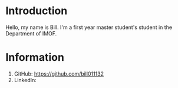 # Introduction
Hello, my name is Bill. I'm a first year master student's student in the Department of IMOF.
# Information
1. GitHub: https://github.com/bill011132
1. LinkedIn: 
